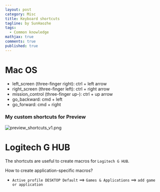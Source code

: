 ```yaml
---
layout: post
category: Misc     
title: Keyboard shortcuts
tagline: by SunHaozhe
tags: 
  - Common knowledge
mathjax: true
comments: true
published: true
---
```



# Mac OS

* left_screen (three-finger right): ctrl + left arrow
* right_screen (three-finger left): ctrl + right arrow
* mission_control (three-finger up-): ctrl + up arrow
* go_backward: cmd + left
* go_forward: cmd + right


### My custom shortcuts for Preview


![preview_shortcuts_v1.png](/blogs/assets/images/blog/preview_shortcuts_v1.png)


# Logitech G HUB

The shortcuts are useful to create macros for `Logitech G HUB`. 

How to create application-specific macros?

* `Active profile DESKTOP Default` ==> `Games & Applications` ==> `add game or application`























